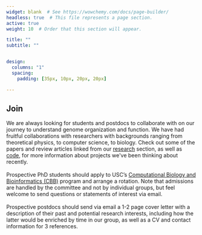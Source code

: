 ```yaml
---
widget: blank  # See https://wowchemy.com/docs/page-builder/
headless: true  # This file represents a page section.
active: true
weight: 10  # Order that this section will appear.

title: ""
subtitle: ""


design:
  columns: "1"
  spacing:
    padding: [35px, 10px, 20px, 20px]

---
```


## Join  
We are always looking for students and postdocs to collaborate with on our journey to understand genome organization and function. We have had fruitful collaborations with researchers with backgrounds ranging from theoretical physics, to computer science, to biology. Check out some of the papers and review articles linked from our [research](../research) section, as well as [code](../resources), for more information about projects we've been thinking about recently.  
&nbsp;  
Prospective PhD students should apply to USC’s [Computational Biology and Bioinformatics (CBB)](https://dornsifecms.usc.edu/qcb/phd-program/) program and arrange a rotation. Note that admissions are handled by the committee and not by individual groups, but feel welcome to send questions or statements of interest via email.  
&nbsp;  
Prospective postdocs should send via email a 1-2 page cover letter with a description of their past and potential research interests, including how the latter would be enriched by time in our group, as well as a CV and contact information for 3 references.

